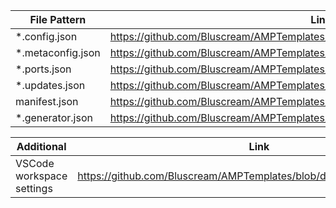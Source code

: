 | File Pattern       | Link                                                                               |
| ------------------ | ---------------------------------------------------------------------------------- |
| \*.config.json     | <https://github.com/Bluscream/AMPTemplates/raw/dev/schemas/config.schema.json>     |
| \*.metaconfig.json | <https://github.com/Bluscream/AMPTemplates/raw/dev/schemas/metaconfig.schema.json> |
| \*.ports.json      | <https://github.com/Bluscream/AMPTemplates/raw/dev/schemas/ports.schema.json>      |
| \*.updates.json    | <https://github.com/Bluscream/AMPTemplates/raw/dev/schemas/updates.schema.json>    |
| manifest.json      | <https://github.com/Bluscream/AMPTemplates/raw/dev/schemas/manifest.schema.json>   |
| \*.generator.json  | <https://github.com/Bluscream/AMPTemplates/raw/dev/schemas/generator.schema.json>  |

| Additional                | Link                                                                       |
| ------------------------- | -------------------------------------------------------------------------- |
| VSCode workspace settings | <https://github.com/Bluscream/AMPTemplates/blob/dev/.vscode/settings.json> |
